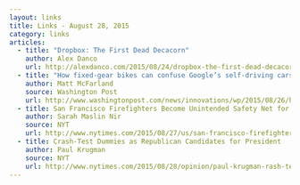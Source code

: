 ```yaml
---
layout: links
title: Links - August 28, 2015
category: links
articles:
  - title: "Dropbox: The First Dead Decacorn"
    author: Alex Danco
    url: http://alexdanco.com/2015/08/24/dropbox-the-first-dead-decacorn/
  - title: "How fixed-gear bikes can confuse Google’s self-driving cars"
    author: Matt McFarland
    source: Washington Post
    url: http://www.washingtonpost.com/news/innovations/wp/2015/08/26/how-fixed-gear-bikes-can-confuse-googles-self-driving-cars/
  - title: San Francisco Firefighters Become Unintended Safety Net for the Homeless
    author: Sarah Maslin Nir
    source: NYT
    url: http://www.nytimes.com/2015/08/27/us/san-francisco-firefighters-become-unintended-safety-net-for-the-homeless.html
  - title: Crash-Test Dummies as Republican Candidates for President
    author: Paul Krugman
    source: NYT
    url: http://www.nytimes.com/2015/08/28/opinion/paul-krugman-rash-test-dummies-as-republican-candidates-for-president.html
---
```

